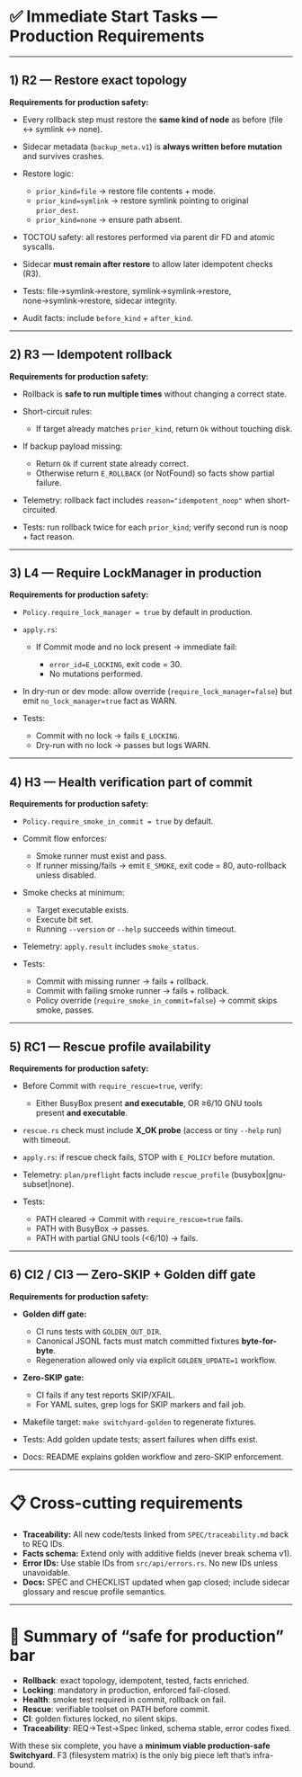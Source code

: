 # ✅ Immediate Start Tasks — Production Requirements

---

## 1) **R2 — Restore exact topology**

**Requirements for production safety:**

* Every rollback step must restore the **same kind of node** as before (file ↔ symlink ↔ none).
* Sidecar metadata (`backup_meta.v1`) is **always written before mutation** and survives crashes.
* Restore logic:

  * `prior_kind=file` → restore file contents + mode.
  * `prior_kind=symlink` → restore symlink pointing to original `prior_dest`.
  * `prior_kind=none` → ensure path absent.
* TOCTOU safety: all restores performed via parent dir FD and atomic syscalls.
* Sidecar **must remain after restore** to allow later idempotent checks (R3).
* Tests: file→symlink→restore, symlink→symlink→restore, none→symlink→restore, sidecar integrity.
* Audit facts: include `before_kind` + `after_kind`.

---

## 2) **R3 — Idempotent rollback**

**Requirements for production safety:**

* Rollback is **safe to run multiple times** without changing a correct state.
* Short-circuit rules:

  * If target already matches `prior_kind`, return `Ok` without touching disk.
* If backup payload missing:

  * Return `Ok` if current state already correct.
  * Otherwise return `E_ROLLBACK` (or NotFound) so facts show partial failure.
* Telemetry: rollback fact includes `reason="idempotent_noop"` when short-circuited.
* Tests: run rollback twice for each `prior_kind`; verify second run is noop + fact reason.

---

## 3) **L4 — Require LockManager in production**

**Requirements for production safety:**

* `Policy.require_lock_manager = true` by default in production.
* `apply.rs`:

  * If Commit mode and no lock present → immediate fail:

    * `error_id=E_LOCKING`, exit code = 30.
    * No mutations performed.
* In dry-run or dev mode: allow override (`require_lock_manager=false`) but emit `no_lock_manager=true` fact as WARN.
* Tests:

  * Commit with no lock → fails `E_LOCKING`.
  * Dry-run with no lock → passes but logs WARN.

---

## 4) **H3 — Health verification part of commit**

**Requirements for production safety:**

* `Policy.require_smoke_in_commit = true` by default.
* Commit flow enforces:

  * Smoke runner must exist and pass.
  * If runner missing/fails → emit `E_SMOKE`, exit code = 80, auto-rollback unless disabled.
* Smoke checks at minimum:

  * Target executable exists.
  * Execute bit set.
  * Running `--version` or `--help` succeeds within timeout.
* Telemetry: `apply.result` includes `smoke_status`.
* Tests:

  * Commit with missing runner → fails + rollback.
  * Commit with failing smoke runner → fails + rollback.
  * Policy override (`require_smoke_in_commit=false`) → commit skips smoke, passes.

---

## 5) **RC1 — Rescue profile availability**

**Requirements for production safety:**

* Before Commit with `require_rescue=true`, verify:

  * Either BusyBox present **and executable**, OR ≥6/10 GNU tools present **and executable**.
* `rescue.rs` check must include **X\_OK probe** (access or tiny `--help` run) with timeout.
* `apply.rs`: if rescue check fails, STOP with `E_POLICY` before mutation.
* Telemetry: `plan/preflight` facts include `rescue_profile` (busybox|gnu-subset|none).
* Tests:

  * PATH cleared → Commit with `require_rescue=true` fails.
  * PATH with BusyBox → passes.
  * PATH with partial GNU tools (<6/10) → fails.

---

## 6) **CI2 / CI3 — Zero-SKIP + Golden diff gate**

**Requirements for production safety:**

* **Golden diff gate:**

  * CI runs tests with `GOLDEN_OUT_DIR`.
  * Canonical JSONL facts must match committed fixtures **byte-for-byte**.
  * Regeneration allowed only via explicit `GOLDEN_UPDATE=1` workflow.
* **Zero-SKIP gate:**

  * CI fails if any test reports SKIP/XFAIL.
  * For YAML suites, grep logs for SKIP markers and fail job.
* Makefile target: `make switchyard-golden` to regenerate fixtures.
* Tests: Add golden update tests; assert failures when diffs exist.
* Docs: README explains golden workflow and zero-SKIP enforcement.

---

# 📋 Cross-cutting requirements

* **Traceability:** All new code/tests linked from `SPEC/traceability.md` back to REQ IDs.
* **Facts schema:** Extend only with additive fields (never break schema v1).
* **Error IDs:** Use stable IDs from `src/api/errors.rs`. No new IDs unless unavoidable.
* **Docs:** SPEC and CHECKLIST updated when gap closed; include sidecar glossary and rescue profile semantics.

---

# 🚦 Summary of “safe for production” bar

* **Rollback**: exact topology, idempotent, tested, facts enriched.
* **Locking**: mandatory in production, enforced fail-closed.
* **Health**: smoke test required in commit, rollback on fail.
* **Rescue**: verifiable toolset on PATH before commit.
* **CI**: golden fixtures locked, no silent skips.
* **Traceability**: REQ→Test→Spec linked, schema stable, error codes fixed.

With these six complete, you have a **minimum viable production-safe Switchyard**. F3 (filesystem matrix) is the only big piece left that’s infra-bound.
